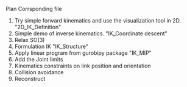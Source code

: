 Plan                                                                      Corrsponding file

1. Try simple forward kinematics and use the visualization tool in 2D.    "2D_IK_Definition"
2. Simple demo of inverse kinematics.                                     "IK_Coordinate descent"
3. Relax SO(3)                                                            
4. Formulation IK                                                         "IK_Structure"
5. Apply linear program from gurobipy package                             "IK_MIP"
6. Add the Joint limits
7. Kinematics constraints on link position and orientation
8. Collision avoidance
9. Reconstruct
